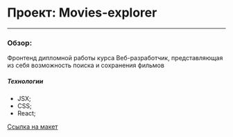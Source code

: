 # Проект: Movies-explorer
---
### Обзор:
Фронтенд дипломной работы курса Веб-разработчик, представляющая из себя возможность поиска и сохранения фильмов

##### Технологии
- JSX;
- CSS;
- React;

[Ссылка на макет](https://www.figma.com/file/6FMWkB94wE7KTkcCgUXtnC/%D0%94%D0%B8%D0%BF%D0%BB%D0%BE%D0%BC%D0%BD%D1%8B%D0%B9-%D0%BF%D1%80%D0%BE%D0%B5%D0%BA%D1%82?type=design&node-id=1-7266&mode=design&t=keGr2OjK8FTi9Mtp-0)
